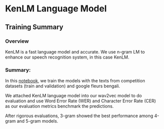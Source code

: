 # KenLM Language Model

## Training Summary

### Overview
KenLM is a fast language model and accurate. We use n-gram LM to enhance our speech recognition system, in this case KenLM. 

### Summary:

In this [notebook](https://github.com/malaysia-ai/bengali.ai-stt-competition/blob/main/kenlm.ipynb), we train the models with the texts from competition datasets (train and validation) and google fleurs bengali.

We attached KenLM language model into our wav2vec model to do evaluation and use Word Error Rate (WER) and Character Error Rate (CER) as our evaluation metrics benchmark the predictions.

After rigorous evaluations, 3-gram showed the best performance among 4-gram and 5-gram models.




